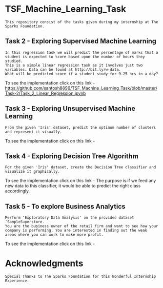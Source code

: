 # TSF_Machine_Learning_Task
    This repository consist of the tasks given during my internship at The Sparks Foundation.
## Task 2 - Exploring Supervised Machine Learning    
    In this regression task we will predict the percentage of marks that a student is expected to score based upon the number of hours they studied.
    This is a simple linear regression task as it involves just two variables. Data can be found at http://bit.ly/w-data.
    What will be predicted score if a student study for 9.25 hrs in a day? 
 To see the implementation click on this link - https://github.com/santosh8896/TSF_Machine_Learning_Task/blob/master/Task-2/Task_2_Linear_Regression.ipynb

## Task 3 - Exploring Unsupervised Machine Learning
    From the given 'Iris' dataset, predict the optimum number of clusters and represent it visually.
   To see the implementation click on this link -

## Task 4 - Exploring Decision Tree Algorithm
    For the given 'Iris' dataset, create the Decision Tree classifier and visualize it graphically. 
   To see the implementation click on this link - The purpose is if we feed any new data to this classifier, it would be able to predict the right class accordingly.

## Task 5 - To explore Business Analytics
    Perform ‘Exploratory Data Analysis’ on the provided dataset ‘SampleSuperstore.
    You are the business owner of the retail firm and want to see how your company is performing. You are interested in finding out the weak areas where you can work to make more profit.
  To see the implementation click on this link -
# Acknowledgments
    Special Thanks to The Sparks Foundation for this Wonderful Internship Experience.
